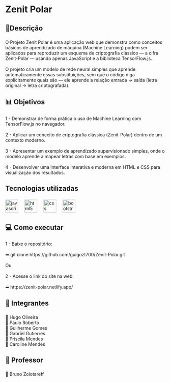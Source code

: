 <h1 align="left">Zenit Polar</h1>

###

<h2 align="left">📝Descrição</h2>

###

<p align="left">O Projeto Zenit Polar é uma aplicação web que demonstra como conceitos básicos de aprendizado de máquina (Machine Learning) podem ser aplicados para reproduzir um esquema de criptografia clássico — a cifra Zenit-Polar — usando apenas JavaScript e a biblioteca TensorFlow.js.<br><br>O projeto cria um modelo de rede neural simples que aprende automaticamente essas substituições, sem que o código diga explicitamente quais são — ele aprende a relação entrada → saída (letra original → letra criptografada).</p>

###

<h2 align="left">📊 Objetivos</h2>

###

<p align="left">1 - Demonstrar de forma prática o uso de Machine Learning com TensorFlow.js no navegador.<br><br>2 - Aplicar um conceito de criptografia clássica (Zenit-Polar) dentro de um contexto moderno.<br><br>3 - Apresentar um exemplo de aprendizado supervisionado simples, onde o modelo aprende a mapear letras com base em exemplos.<br><br>4 - Desenvolver uma interface interativa e moderna em HTML e CSS para visualização dos resultados.</p>

###

<h2 align="left">Tecnologias utilizadas</h2>

###

<div align="left">
  <img src="https://cdn.jsdelivr.net/gh/devicons/devicon/icons/javascript/javascript-original.svg" height="40" alt="javascript logo"  />
  <img width="12" />
  <img src="https://cdn.jsdelivr.net/gh/devicons/devicon/icons/html5/html5-original.svg" height="40" alt="html5 logo"  />
  <img width="12" />
  <img src="https://cdn.jsdelivr.net/gh/devicons/devicon/icons/css3/css3-original.svg" height="40" alt="css logo"  />
  <img width="12" />
  <img src="https://cdn.jsdelivr.net/gh/devicons/devicon/icons/bootstrap/bootstrap-original.svg" height="40" alt="bootstrap logo"  />
</div>

###

<h2 align="left">💻 Como executar</h2>

###

<p align="left">1 - Baixe o repositório:<br><br>➡ git clone https://github.com/guigozt700/Zenit-Polar.git<br><br>Ou<br><br>2 - Acesse o link do site na web:<br><br>➡  https://zenit-polar.netlify.app/</p>

###

<h2 align="left">👥 Integrantes</h2>

###

<p align="left">👤 Hugo Oliveira<br>👤 Paulo Roberto<br>👤 Guilherme Gomes<br>👤 Gabriel Gutierres<br>👤 Priscila Mendes<br>👤 Caroline Mendes</p>

###

<h2 align="left">👤 Professor</h2>

###

<p align="left">👤 Bruno Zolotareff</p>

###
